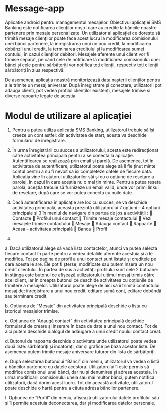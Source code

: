# Message-app

Aplicatie android pentru managementul mesajelor. Obiectivul aplicației SMS Banking este notificarea clienților noștri care au credite la băncile
noastre partenere prin mesaje personalizate. Un utilizator al aplicației ce dorește să trimită mesaje
clienților poate face acest lucru la modificarea comisionului unei bănci partenere, la înregistrarea
unui un nou credit, la modificarea dobânzii unui credit, la terminarea creditului și la modificarea
sumei contului, în cazul clienților debitori. Mesajele aferente unui client vor fi trimise separat, pe
când cele de notificare la modificarea comisionului unei bănci și cele pentru sărbătoriți vor notifica
toți clienții, respectiv toți clienții sărbătoriți în ziua respectivă.

De asemenea, aplicația noastră monitorizează data nașterii clienților pentru a le trimite un
mesaj aniversar. După înregistrare și conectare, utilizatorii pot adauga clienți, pot vedea profilul
clienților existenți, mesajele trimise și diverse rapoarte legate de aceștia.

# Modul de utilizare al aplicației

1. Pentru a putea utiliza aplicația SMS Banking, utilizatorul trebuie să își creeze un cont astfel:
din activitatea de start, acesta va deschide formularul de înregistrare.
2. În urma înregistrării cu succes a utilizatorului, acesta este redirecționat către activitatea
principală pentru a se conecta la aplicație. Autentificarea se realizează prin email și parolă. De
asemenea, tot în activitatea de autentificare, utilizatorul poate alege să îi fie ținut minte contul
pentru a nu fi nevoit să își completeze datele de fiecare dată. Aplicația vine în ajutorul utilizatorilor
săi și cu o opțiune de resetare a parolei, în cazul în care aceștia nu o mai țin minte. Pentru a putea
reseta parola, aceștia trebuie să furnizeze un email valid, unde vor primi linkul de resetare, după
care se vor putea conecta cu noile date.

3. Dacă autentificarea în aplicație are loc cu succes, se va deschide activitatea principală, aceasta
prezintă utilizatorului 7 opțiuni – 4 opțiuni principale și 3 în meniul de navigare din partea de jos
a activității :
 Contacte
 Profilul unui contact
 Trimite mesaje contactului
 Vezi mesajele trimise contactului
 Mesaje
 Adauga contact
 Rapoarte
 Acasa – activitatea principală
 Banca
 Profil
4.
a. Dacă utilizatorul alege să vadă lista contactelor, atunci va putea selecta fiecare contact în
parte pentru a vedea detaliile aferente acestuia și a le modifica. Tot pe pagina de profil a
unui contact sunt listate și creditele pe care acesta le are. Ele pot fi șterse, modificate sau
putem insera un nou credit clientului. În partea de sus a activității profilului sunt cele 2
butoane: în stânga este butonul ce afișează utilizatorului ultimul mesaj trimis către acel
client, iar în dreapta butonul ce deschide activitatea cu opțiunile de trimitere a mesajelor.
Utilizatorul poate alege de aici să îi trimită contactului mesaj de: înregistrare a unui nou
credit, editare sumă cont, editare dobândă sau terminare credit.

b. Opțiunea de ”Mesaje” din activitatea principală deschide o lista cu istoricul mesajelor
trimise.

c. Opțiunea de ”Adaugă contact” din activitatea principală deschide formularul de creare
și inserare în baza de date a unui nou contact. Tot de aici putem deschide dialogul de
adăugare a unui credit noului contact creat.

d. Butonul de rapoarte deschide o activitate unde utilizatorul poate vedea două liste:
sărbătoriți și îndatorați, dar și grafice pe baza acestor liste. De asemenea putem trimite
mesaje aniversare tuturor din lista de sărbătoriți.

e. După selectarea butonului ”Bănci” din meniu, utilizatorul va vedea o listă a băncilor
partenere cu datele acestora. Utilizatorului îi este permis să modifice comisionul unei
bănci, dar nu și denumirea și adresa acesteia. În urma modificării comisionului uneia
sau mai multor bănci, putem notifica utilizatorii, dacă dorim acest lucru. Tot din această
activitate, utilizatorul poate deschide o hartă pentru a căuta adresa băncilor partenere.

f. Opțiunea de ”Profil” din meniu, afișează utilizatorului datele profilului său și îi permite
acestuia deconectarea, dar și modificarea datelor personale.
